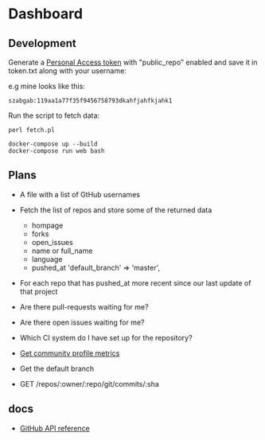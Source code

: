 # Dashboard


## Development

Generate a [Personal Access token](https://github.com/settings/tokens) with "public_repo" enabled and save it in token.txt
along with your username:

e.g mine looks like this:

```
szabgab:119aa1a77f35f9456758793dkahfjahfkjahk1
```

Run the script to fetch data:

```
perl fetch.pl
```

```
docker-compose up --build
docker-compose run web bash
```

## Plans

* A file with a list of GtHub usernames
* Fetch the list of repos and store some of the returned data
   - hompage
   - forks
   - open_issues
   - name  or full_name
   - language
   - pushed_at
    'default_branch' => 'master',
* For each repo that has pushed_at more recent since our last update of that project

* Are there pull-requests waiting for me?
* Are there open issues waiting for me?
* Which CI system do I have set up for the repository?
* [Get community profile metrics](https://docs.github.com/en/rest/reference/repos#get-community-profile-metrics)

* Get the default branch
* GET /repos/:owner/:repo/git/commits/:sha



## docs

* [GitHub API reference](https://docs.github.com/en/rest/reference)



